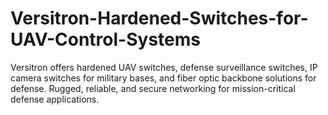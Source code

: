 # Versitron-Hardened-Switches-for-UAV-Control-Systems
Versitron offers hardened UAV switches, defense surveillance switches, IP camera switches for military bases, and fiber optic backbone solutions for defense. Rugged, reliable, and secure networking for mission-critical defense applications. 
